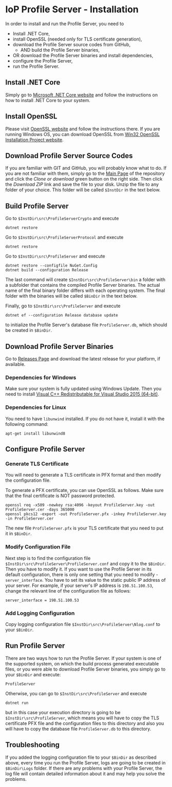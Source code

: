 # IoP Profile Server - Installation

In order to install and run the Profile Server, you need to 

 * Install .NET Core,
 * install OpenSSL (needed only for TLS certificate generation),
 * download the Profile Server source codes from GitHub,
   * AND build the Profile Server binaries,
 * OR download the Profile Server binaries and install dependencies,
 * configure the Profile Server,
 * run the Profile Server.


## Install .NET Core

Simply go to [Microsoft .NET Core website](https://www.microsoft.com/net/core) and follow the instructions on how to install .NET Core to your system.


## Install OpenSSL

Please visit [OpenSSL website](https://www.openssl.org/) and follow the instructions there. If you are running Windows OS, you can download OpenSSL from 
[Win32 OpenSSL Installation Project website](https://slproweb.com/products/Win32OpenSSL.html).


## Download Profile Server Source Codes

If you are familiar with GIT and GitHub, you will probably know what to do.
If you are not familiar with them, simply go to the [Main Page](https://github.com/Fermat-ORG/iop-profile-server/) of the repository and click the *Clone or download* green button 
on the right side. Then click the *Download ZIP* link and save the file to your disk. Unzip the file to any folder of your choice. This folder will be called `$InstDir` in the text below.


## Build Profile Server

Go to `$InstDir\src\ProfileServerCrypto` and execute 

```
dotnet restore
```

Go to `$InstDir\src\ProfileServerProtocol` and execute 

```
dotnet restore
```

Go to `$InstDir\src\ProfileServer` and execute 

```
dotnet restore --configfile NuGet.Config
dotnet build --configuration Release
```

The last command will create `$InstDir\src\ProfileServer\bin` a folder with a subfolder that contains the compiled Profile Server binaries. The actual name of the final binary folder 
differs with each operating system. The final folder with the binaries will be called `$BinDir` in the text below. 

Finally, go to `$InstDir\src\ProfileServer` and execute 

```
dotnet ef --configuration Release database update
```

to initialize the Profile Server's database file `ProfileServer.db`, which should be created in `$BinDir`.


## Download Profile Server Binaries

Go to [Releases Page](https://github.com/Fermat-ORG/iop-profile-server/releases) and download the latest release for your platform, if available.


### Dependencies for Windows 

Make sure your system is fully updated using Windows Update. Then you need to install [Visual C++ Redistributable for Visual Studio 2015 (64-bit)](https://www.microsoft.com/en-gb/download/details.aspx?id=48145).


### Dependencies for Linux

You need to have `libunwind` installed. If you do not have it, install it with the following command:

`apt-get install libunwind8`



## Configure Profile Server

### Generate TLS Certificate
You will need to generate a TLS certificate in PFX format and then modify the configuration file.

To generate a PFX certificate, you can use OpenSSL as follows. Make sure that the final certificate is NOT password protected.
```
openssl req -x509 -newkey rsa:4096 -keyout ProfileServer.key -out ProfileServer.cer -days 365000
openssl pkcs12 -export -out ProfileServer.pfx -inkey ProfileServer.key -in ProfileServer.cer
```

The new file `ProfileServer.pfx` is your TLS certificate that you need to put it in `$BinDir`.


### Modify Configuration File

Next step is to find the configuration file `$InstDir\src\ProfileServer\ProfileServer.conf` and copy it to the `$BinDir`. Then you have to modify it.
If you want to use the Profile Server in its default configuration, there is only one setting that you need to modify - `server_interface`. 
You have to set its value to the static public IP address of your server. For example, if your server's IP address is `198.51.100.53`, change the relevant line of the configuration file as follows:

```
server_interface = 198.51.100.53
```


### Add Logging Configuration

Copy logging configuration file `$InstDir\src\ProfileServer\Nlog.conf` to your `$BinDir`.



## Run Profile Server

There are two ways how to run the Profile Server. If your system is one of the supported system, on which the build process generated executable files, or you were able to download Profile Server binaries, 
you simply go to your `$BinDir` and execute:

```
ProfileServer
```

Otherwise, you can go to `$InstDir\src\ProfileServer` and execute

```
dotnet run
```

but in this case your execution directory is going to be `$InstDir\src\ProfileServer`, which means you will have to copy the TLS certificate PFX file and the configuration files to this directory and also you 
will have to copy the database file `ProfileServer.db` to this directory. 


## Troubleshooting

If you added the logging configuration file to your `$BinDir` as described above, every time you run the Profile Server, logs are going to be created in `$BinDir\Logs` folder. If there are any problems 
with your Profile Server, the log file will contain detailed information about it and may help you solve the problems.


